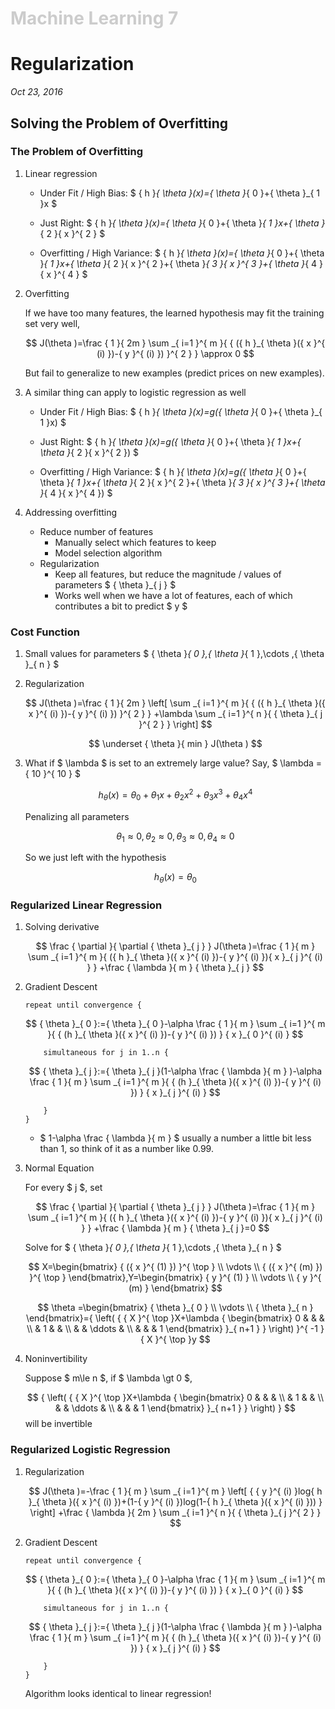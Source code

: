 <h1 style="color: #ccc">Machine Learning 7</h1>

# Regularization

*Oct 23, 2016*

## Solving the Problem of Overfitting

### The Problem of Overfitting

1. Linear regression

   * Under Fit / High Bias: $ { h }_{ \theta  }(x)={ \theta  }_{ 0 }+{ \theta  }_{ 1 }x $

   * Just Right: $ { h }_{ \theta  }(x)={ \theta  }_{ 0 }+{ \theta  }_{ 1 }x+{ \theta  }_{ 2 }{ x }^{ 2 } $

   * Overfitting / High Variance: $ { h }_{ \theta  }(x)={ \theta  }_{ 0 }+{ \theta  }_{ 1 }x+{ \theta  }_{ 2 }{ x }^{ 2 }+{ \theta  }_{ 3 }{ x }^{ 3 }+{ \theta  }_{ 4 }{ x }^{ 4 } $

2. Overfitting

   If we have too many features, the learned hypothesis may fit the training set very well,

   $$ J(\theta )=\frac { 1 }{ 2m } \sum _{ i=1 }^{ m }{ { ({ h }_{ \theta  }({ x }^{ (i) })-{ y }^{ (i) }) }^{ 2 } } \approx 0 $$

   But fail to generalize to new examples (predict prices on new examples).

3. A similar thing can apply to logistic regression as well

   * Under Fit / High Bias: $ { h }_{ \theta  }(x)=g({ \theta  }_{ 0 }+{ \theta  }_{ 1 }x) $

   * Just Right: $ { h }_{ \theta  }(x)=g({ \theta  }_{ 0 }+{ \theta  }_{ 1 }x+{ \theta  }_{ 2 }{ x }^{ 2 }) $

   * Overfitting / High Variance: $ { h }_{ \theta  }(x)=g({ \theta  }_{ 0 }+{ \theta  }_{ 1 }x+{ \theta  }_{ 2 }{ x }^{ 2 }+{ \theta  }_{ 3 }{ x }^{ 3 }+{ \theta  }_{ 4 }{ x }^{ 4 }) $

4. Addressing overfitting

   * Reduce number of features
      * Manually select which features to keep
      * Model selection algorithm
   * Regularization
      * Keep all features, but reduce the magnitude / values of parameters $ { \theta }_{ j } $
      * Works well when we have a lot of features, each of which contributes a bit to predict $ y $

### Cost Function

1. Small values for parameters $ { \theta  }_{ 0 },{ \theta  }_{ 1 },\cdots ,{ \theta  }_{ n } $

2. Regularization

   $$ J(\theta )=\frac { 1 }{ 2m } \left[ \sum _{ i=1 }^{ m }{ { ({ h }_{ \theta  }({ x }^{ (i) })-{ y }^{ (i) }) }^{ 2 } } +\lambda \sum _{ i=1 }^{ n }{ { \theta  }_{ j }^{ 2 } }  \right] $$

   $$ \underset { \theta  }{ min } J(\theta ) $$

3. What if $ \lambda $ is set to an extremely large value? Say, $ \lambda ={ 10 }^{ 10 } $

   $$ { h }_{ \theta  }(x)={ \theta  }_{ 0 }+{ \theta  }_{ 1 }x+{ \theta  }_{ 2 }{ x }^{ 2 }+{ \theta  }_{ 3 }{ x }^{ 3 }+{ \theta  }_{ 4 }{ x }^{ 4 } $$

   Penalizing all parameters

   $$ { \theta  }_{ 1 }\approx 0,{ \theta  }_{ 2 }\approx 0,{ \theta  }_{ 3 }\approx 0,{ \theta  }_{ 4 }\approx 0 $$

   So we just left with the hypothesis

   $$ { h }_{ \theta  }(x)={ \theta  }_{ 0 } $$

### Regularized Linear Regression

1. Solving derivative

   $$ \frac { \partial  }{ \partial { \theta  }_{ j } } J(\theta )=\frac { 1 }{ m } \sum _{ i=1 }^{ m }{ ({ h }_{ \theta  }({ x }^{ (i) })-{ y }^{ (i) }){ x }_{ j }^{ (i) } } +\frac { \lambda  }{ m } { \theta  }_{ j } $$

2. Gradient Descent

   ```
   repeat until convergence {
   ```

   $$ { \theta  }_{ 0 }:={ \theta  }_{ 0 }-\alpha \frac { 1 }{ m } \sum _{ i=1 }^{ m }{ { (h }_{ \theta  }({ x }^{ (i) })-{ y }^{ (i) }) } { x }_{ 0 }^{ (i) } $$

   ```
       simultaneous for j in 1..n {
   ```

   $$ { \theta  }_{ j }:={ \theta  }_{ j }(1-\alpha \frac { \lambda  }{ m } )-\alpha \frac { 1 }{ m } \sum _{ i=1 }^{ m }{ { (h }_{ \theta  }({ x }^{ (i) })-{ y }^{ (i) }) } { x }_{ j }^{ (i) } $$

   ```
       }
   }
   ```

   * $ 1-\alpha \frac { \lambda  }{ m }  $ usually a number a little bit less than 1, so think of it as a number like 0.99.

3. Normal Equation

   For every $ j $, set

   $$ \frac { \partial  }{ \partial { \theta  }_{ j } } J(\theta )=\frac { 1 }{ m } \sum _{ i=1 }^{ m }{ ({ h }_{ \theta  }({ x }^{ (i) })-{ y }^{ (i) }){ x }_{ j }^{ (i) } } +\frac { \lambda  }{ m } { \theta  }_{ j }=0 $$

   Solve for $ { \theta  }_{ 0 },{ \theta  }_{ 1 },\cdots ,{ \theta  }_{ n } $

   $$ X=\begin{bmatrix} { ({ x }^{ (1) }) }^{ \top } \\ \vdots  \\ { ({ x }^{ (m) }) }^{ \top } \end{bmatrix},Y=\begin{bmatrix} { y }^{ (1) } \\ \vdots  \\ { y }^{ (m) } \end{bmatrix} $$

   $$ \theta =\begin{bmatrix} { \theta  }_{ 0 } \\ \vdots  \\ { \theta  }_{ n } \end{bmatrix}={ \left( { { X }^{ \top }X+\lambda { \begin{bmatrix} 0 &  &  &  \\  & 1 &  &  \\  &  & \ddots  &  \\  &  &  & 1 \end{bmatrix} }_{ n+1 } } \right)  }^{ -1 }{ X }^{ \top }y $$

4. Noninvertibility

   Suppose $ m\le n $, if $ \lambda \gt 0 $,

   $$ { \left( { { X }^{ \top }X+\lambda { \begin{bmatrix} 0 &  &  &  \\  & 1 &  &  \\  &  & \ddots  &  \\  &  &  & 1 \end{bmatrix} }_{ n+1 } } \right)  } $$ will be invertible

### Regularized Logistic Regression

1. Regularization

   $$ J(\theta )=-\frac { 1 }{ m } \sum _{ i=1 }^{ m } \left[ { { y }^{ (i) }log{ h }_{ \theta  }({ x }^{ (i) })+(1-{ y }^{ (i) })log(1-{ h }_{ \theta  }({ x }^{ (i) })) } \right] +\frac { \lambda  }{ 2m } \sum _{ i=1 }^{ n }{ { \theta  }_{ j }^{ 2 } } $$

2. Gradient Descent

   ```
   repeat until convergence {
   ```

   $$ { \theta  }_{ 0 }:={ \theta  }_{ 0 }-\alpha \frac { 1 }{ m } \sum _{ i=1 }^{ m }{ { (h }_{ \theta  }({ x }^{ (i) })-{ y }^{ (i) }) } { x }_{ 0 }^{ (i) } $$

   ```
       simultaneous for j in 1..n {
   ```

   $$ { \theta  }_{ j }:={ \theta  }_{ j }(1-\alpha \frac { \lambda  }{ m } )-\alpha \frac { 1 }{ m } \sum _{ i=1 }^{ m }{ { (h }_{ \theta  }({ x }^{ (i) })-{ y }^{ (i) }) } { x }_{ j }^{ (i) } $$

   ```
       }
   }
   ```

   Algorithm looks identical to linear regression!

